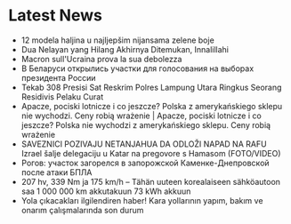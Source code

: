 # Latest News
-  12 modela haljina u najljepšim nijansama zelene boje
-  Dua Nelayan yang Hilang Akhirnya Ditemukan, Innalillahi
-  Macron sull'Ucraina prova la sua debolezza
-  В Беларуси открылись участки для голосования на выборах президента России
-  Tekab 308 Presisi Sat Reskrim Polres Lampung Utara Ringkus Seorang Residivis Pelaku Curat
-  Apacze, pociski lotnicze i co jeszcze? Polska z amerykańskiego sklepu nie wychodzi. Ceny robią wrażenie | Apacze, pociski lotnicze i co jeszcze? Polska nie wychodzi z amerykańskiego sklepu. Ceny robią wrażenie
-  SAVEZNICI POZIVAJU NETANJAHUA DA ODLOŽI NAPAD NA RAFU Izrael šalje delegaciju u Katar na pregovore s Hamasom (FOTO/VIDEO)
-  Рогов: участок загорелся в запорожской Каменке-Днепровской после атаки БПЛА
-  207 hv, 339 Nm ja 175 km/h – Tähän uuteen korealaiseen sähköautoon saa 1 000 000 km akkutakuun 73 kWh akkuun
-  Yola çıkacakları ilgilendiren haber! Kara yollarının yapım, bakım ve onarım çalışmalarında son durum
